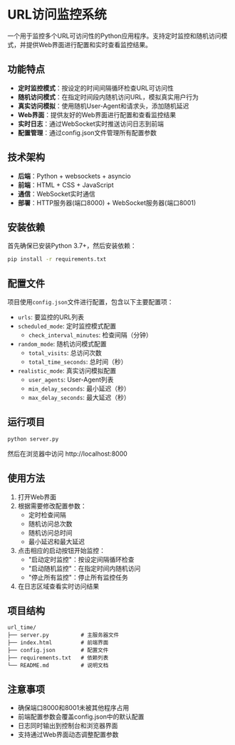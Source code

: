 # URL访问监控系统

一个用于监控多个URL可访问性的Python应用程序。支持定时监控和随机访问模式，并提供Web界面进行配置和实时查看监控结果。

## 功能特点

- **定时监控模式**：按设定的时间间隔循环检查URL可访问性
- **随机访问模式**：在指定时间段内随机访问URL，模拟真实用户行为
- **真实访问模拟**：使用随机User-Agent和请求头，添加随机延迟
- **Web界面**：提供友好的Web界面进行配置和查看监控结果
- **实时日志**：通过WebSocket实时推送访问日志到前端
- **配置管理**：通过config.json文件管理所有配置参数

## 技术架构

- **后端**：Python + websockets + asyncio
- **前端**：HTML + CSS + JavaScript
- **通信**：WebSocket实时通信
- **部署**：HTTP服务器(端口8000) + WebSocket服务器(端口8001)

## 安装依赖

首先确保已安装Python 3.7+，然后安装依赖：

```bash
pip install -r requirements.txt
```

## 配置文件

项目使用`config.json`文件进行配置，包含以下主要配置项：

- `urls`: 要监控的URL列表
- `scheduled_mode`: 定时监控模式配置
  - `check_interval_minutes`: 检查间隔（分钟）
- `random_mode`: 随机访问模式配置
  - `total_visits`: 总访问次数
  - `total_time_seconds`: 总时间（秒）
- `realistic_mode`: 真实访问模拟配置
  - `user_agents`: User-Agent列表
  - `min_delay_seconds`: 最小延迟（秒）
  - `max_delay_seconds`: 最大延迟（秒）

## 运行项目

```bash
python server.py
```

然后在浏览器中访问 http://localhost:8000

## 使用方法

1. 打开Web界面
2. 根据需要修改配置参数：
   - 定时检查间隔
   - 随机访问总次数
   - 随机访问总时间
   - 最小延迟和最大延迟
3. 点击相应的启动按钮开始监控：
   - "启动定时监控"：按设定间隔循环检查
   - "启动随机监控"：在指定时间内随机访问
   - "停止所有监控"：停止所有监控任务
4. 在日志区域查看实时访问结果

## 项目结构

```
url_time/
├── server.py          # 主服务器文件
├── index.html         # 前端界面
├── config.json        # 配置文件
├── requirements.txt   # 依赖列表
└── README.md          # 说明文档
```

## 注意事项

- 确保端口8000和8001未被其他程序占用
- 前端配置参数会覆盖config.json中的默认配置
- 日志同时输出到控制台和浏览器界面
- 支持通过Web界面动态调整配置参数